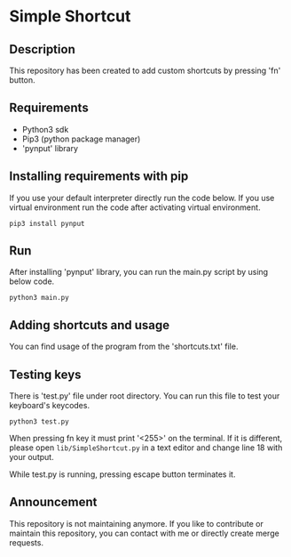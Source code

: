 # Simple Shortcut

## Description

This repository has been created to add custom shortcuts by pressing 'fn' button.

## Requirements

- Python3 sdk
- Pip3 (python package manager)
- 'pynput' library

## Installing requirements with pip

If you use your default interpreter directly run the code below.
If you use virtual environment run the code after activating virtual environment. 

```shell
pip3 install pynput
```

## Run

After installing 'pynput' library, you can run the main.py script by using below code.

```shell
python3 main.py
```

## Adding shortcuts and usage

You can find usage of the program from the 'shortcuts.txt' file.

## Testing keys

There is 'test.py' file under root directory. You can run this file to test your keyboard's
keycodes.

```shell
python3 test.py
```

When pressing fn key it must print '<255>' on the terminal. If it is different,
please open ```lib/SimpleShortcut.py``` in a text editor and change line 18 with your output.

While test.py is running, pressing escape button terminates it.

## Announcement

This repository is not maintaining anymore.
If you like to contribute or maintain this repository,
you can contact with me or directly create merge requests.
